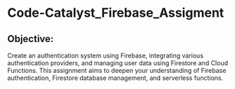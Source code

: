 # Code-Catalyst_Firebase_Assigment
## **Objective:**

Create an authentication system using Firebase, integrating various authentication providers, and managing user data using Firestore and Cloud Functions. This assignment aims to deepen your understanding of Firebase authentication, Firestore database management, and serverless functions.

